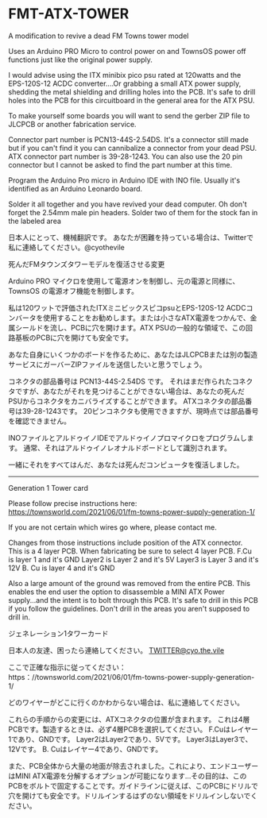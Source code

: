 # FMT-ATX-TOWER
A modification to revive a dead FM Towns tower model


Uses an Arduino PRO Micro to control power on and TownsOS power off functions just like the original power supply.

I would advise using the ITX minibix pico psu rated at 120watts and the EPS-120S-12 ACDC converter....Or grabbing a small ATX power supply, shedding the metal shielding and drilling holes into the PCB. It's safe to drill holes into the PCB for this circuitboard in the general area for the ATX PSU.

To make yourself some boards you will want to send the gerber ZIP file to JLCPCB or another fabrication service.  

Connector part number is PCN13-44S-2.54DS.  It's a connector still made but if you can't find it you can cannibalize a connector from your dead PSU.
ATX connector part number is 39-28-1243.  You can also use the 20 pin connector but I cannot be asked to find the part number at this time.

Program the Arduino Pro micro in Arduino IDE with INO file.  Usually it's identified as an Arduino Leonardo board.

Solder it all together and you have revived your dead computer. Oh don't forget the 2.54mm male pin headers. Solder two of them for the stock fan in the labeled area

日本人にとって、機械翻訳です。 あなたが困難を持っている場合は、Twitterで私に連絡してください。@cyothevile


死んだFMタウンズタワーモデルを復活させる変更

Arduino PRO マイクロを使用して電源オンを制御し、元の電源と同様に、TownsOS の電源オフ機能を制御します。

私は120ワットで評価されたITXミニビックスピコpsuとEPS-120S-12 ACDCコンバータを使用することをお勧めします。または小さなATX電源をつかんで、金属シールドを流し、PCBに穴を開けます。ATX PSUの一般的な領域で、この回路基板のPCBに穴を開けても安全です。


あなた自身にいくつかのボードを作るために、あなたはJLCPCBまたは別の製造サービスにガーバーZIPファイルを送信したいと思うでしょう。 

コネクタの部品番号は PCN13-44S-2.54DS です。 それはまだ作られたコネクタですが、あなたがそれを見つけることができない場合は、あなたの死んだPSUからコネクタをカニバライズすることができます。
ATXコネクタの部品番号は39-28-1243です。 20ピンコネクタも使用できますが、現時点では部品番号を確認できません。

INOファイルとアルドゥイノIDEでアルドゥイノプロマイクロをプログラムします。 通常、それはアルドゥイノレオナルドボードとして識別されます。

一緒にそれをすべてはんだ、あなたは死んだコンピュータを復活しました。


******************************************************

Generation 1 Tower card 



Please follow precise instructions here:  https://townsworld.com/2021/06/01/fm-towns-power-supply-generation-1/

If you are not certain which wires go where, please contact me.

Changes from those instructions include position of the ATX connector.  
This is a 4 layer PCB. When fabricating be sure to select 4 layer PCB.
F.Cu is layer 1 and it's GND
Layer2 is Layer 2 and it's 5V
Layer3 is Layer 3 and it's 12V
B. Cu is layer 4 and it's GND

Also a large amount of the ground was removed from the entire PCB. This enables the end user the option to disassemble a MINI ATX Power supply...and the intent is to bolt through this PCB.  It's safe to drill in this PCB if you follow the guidelines. Don't drill in the areas you aren't supposed to drill in.


ジェネレーション1タワーカード

日本人の友達、困ったら連絡してください。 TWITTER@cyo.the.vile

ここで正確な指示に従ってください：https：//townsworld.com/2021/06/01/fm-towns-power-supply-generation-1/

どのワイヤーがどこに行くのかわからない場合は、私に連絡してください。

これらの手順からの変更には、ATXコネクタの位置が含まれます。
これは4層PCBです。製造するときは、必ず4層PCBを選択してください。
F.Cuはレイヤー1であり、GNDです。
Layer2はLayer2であり、5Vです。
Layer3はLayer3で、12Vです。
B. Cuはレイヤー4であり、GNDです。

また、PCB全体から大量の地面が除去されました。これにより、エンドユーザーはMINI ATX電源を分解するオプションが可能になります...その目的は、このPCBをボルトで固定することです。ガイドラインに従えば、このPCBにドリルで穴を開けても安全です。ドリルインするはずのない領域をドリルインしないでください。
